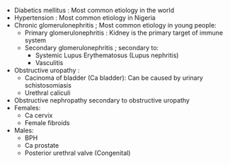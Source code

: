 - Diabetics mellitus : Most common etiology in the world
- Hypertension : Most common etiology in Nigeria
- Chronic glomerulonephritis ;  Most common etiology in young people:
	- Primary glomerulonephritis : Kidney is the primary target of immune system
	- Secondary glomerulonephritis ; secondary to:
		- Systemic Lupus Erythematosus (Lupus nephritis)
		- Vasculitis
- Obstructive uropathy :
	- Cacinoma of bladder (Ca bladder): Can be caused by urinary schistosomiasis
	- Urethral caliculi
- Obstructive nephropathy secondary to obstructive uropathy
- Females:
	- Ca cervix
	- Female fibroids
- Males:
	- BPH
	- Ca prostate
	- Posterior urethral valve (Congenital)